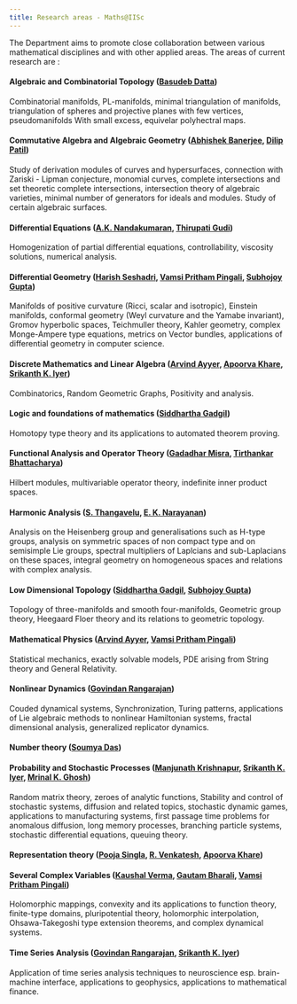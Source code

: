 ```yaml
---
title: Research areas - Maths@IISc
---
```


The Department aims to promote close collaboration between various mathematical disciplines and with other applied areas. The areas of current research are :

#### Algebraic and Combinatorial Topology ([Basudeb Datta](http://math.iisc.ac.in/~dattab/))
Combinatorial manifolds, PL-manifolds, minimal triangulation of manifolds, triangulation of spheres and projective planes with few vertices, pseudomanifolds With small excess, equivelar polyhectral maps.

#### Commutative Algebra and Algebraic Geometry ([Abhishek Banerjee](https://sites.google.com/site/abhishekb1313/), [Dilip Patil](http://math.iisc.ac.in/~patil/))
Study of derivation modules of curves and hypersurfaces, connection with Zariski - Lipman conjecture, monomial curves, complete intersections and set theoretic complete intersections, intersection theory of algebraic varieties, minimal number of generators for ideals and modules. Study of certain algebraic surfaces.

#### Differential Equations ([A.K. Nandakumaran](http://math.iisc.ac.in/~nands/), [Thirupati Gudi](http://math.iisc.ac.in/~gudi/))  
Homogenization of partial differential equations, controllability, viscosity solutions, numerical analysis.

#### Differential Geometry ([Harish Seshadri](http://math.iisc.ac.in/~harish/), [Vamsi Pritham Pingali](http://math.iisc.ac.in/~vamsipingali/), [Subhojoy Gupta](http://math.iisc.ac.in/~subhojoy/))
Manifolds of positive curvature (Ricci, scalar and isotropic), Einstein manifolds, conformal geometry (Weyl curvature and the Yamabe invariant), Gromov hyperbolic spaces, Teichmuller theory, Kahler geometry, complex Monge-Ampere type equations, metrics on Vector bundles, applications of differential geometry in computer science.

#### Discrete Mathematics and Linear Algebra ([Arvind Ayyer](http://math.iisc.ac.in/~arvind/), [Apoorva Khare](http://math.iisc.ac.in/~khare/), [Srikanth K. Iyer](http://math.iisc.ac.in/~skiyer/))
Combinatorics,  Random Geometric Graphs, Positivity and analysis. 

#### Logic and foundations of mathematics ([Siddhartha Gadgil](http://math.iisc.ac.in/~gadgil/))
Homotopy type theory and its applications to automated theorem proving.

#### Functional Analysis and Operator Theory ([Gadadhar Misra](http://math.iisc.ac.in/~gm/), [Tirthankar Bhattacharya](http://math.iisc.ac.in/~tirtha/))
Hilbert modules, multivariable operator theory, indefinite inner product spaces.

#### Harmonic Analysis ([S. Thangavelu](http://math.iisc.ac.in/~veluma/), [E. K. Narayanan](http://math.iisc.ac.in/~naru/))
Analysis on the Heisenberg group and generalisations such as H-type groups, analysis on symmetric spaces of non compact type and on semisimple Lie groups, spectral multipliers of Laplcians and sub-Laplacians on these spaces, integral geometry on homogeneous spaces and relations with complex analysis.

#### Low Dimensional Topology ([Siddhartha Gadgil](http://math.iisc.ac.in/~gadgil/), [Subhojoy Gupta](http://math.iisc.ac.in/~subhojoy/)) 
Topology of three-manifolds and smooth four-manifolds, Geometric group theory, Heegaard Floer theory and its relations to geometric topology.

#### Mathematical Physics ([Arvind Ayyer](http://math.iisc.ac.in/~arvind/), [Vamsi Pritham Pingali](http://math.iisc.ac.in/~vamsipingali/))
Statistical mechanics, exactly solvable models, PDE arising from String theory and General Relativity.

#### Nonlinear Dynamics ([Govindan Rangarajan](http://math.iisc.ac.in/~rangaraj/))
Couded dynamical systems, Synchronization, Turing patterns, applications of Lie algebraic methods to nonlinear Hamiltonian systems, fractal dimensional analysis, generalized replicator dynamics.

#### Number theory ([Soumya Das](https://sites.google.com/site/somuhomepage/))

#### Probability and Stochastic Processes ([Manjunath Krishnapur](http://math.iisc.ac.in/~manju/), [Srikanth K. Iyer](http://math.iisc.ac.in/~skiyer/), [Mrinal K. Ghosh](http://math.iisc.ac.in/~mkg/))
Random matrix theory, zeroes of analytic functions, Stability and control of stochastic systems, diffusion and related topics, stochastic dynamic games, applications to manufacturing systems, first passage time problems for anomalous diffusion, long memory processes, branching particle systems, stochastic differential equations, queuing theory.

#### Representation theory ([Pooja Singla](http://math.iisc.ac.in/~pooja/), [R. Venkatesh](http://math.iisc.ac.in/~rvenkat/), [Apoorva Khare](http://math.iisc.ac.in/~khare/))


#### Several Complex Variables ([Kaushal Verma](http://math.iisc.ac.in/~kverma/), [Gautam Bharali](http://math.iisc.ac.in/~bharali/), [Vamsi Pritham Pingali](http://math.iisc.ac.in/~vamsipingali/))
Holomorphic mappings, convexity and its applications to function theory, finite-type domains, pluripotential theory, holomorphic interpolation, Ohsawa-Takegoshi type extension theorems, and complex dynamical systems.

#### Time Series Analysis ([Govindan Rangarajan](http://math.iisc.ac.in/~rangaraj/), [Srikanth K. Iyer](http://math.iisc.ac.in/~skiyer/))
Application of time series analysis techniques to neuroscience esp. brain-machine interface, applications to geophysics, applications to mathematical finance.
